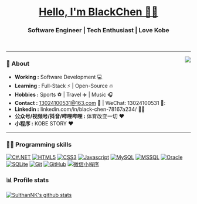 <h1 align="center"><a href="https://github.com/KobeGigi224">Hello, I'm BlackChen 👨‍💻 </a></h1>

<h3 align="center">   Software Engineer | Tech Enthusiast | Love Kobe  </h3> <br>

--------------------------------------------------------------------------------------------------------------------------------------------------------------------------------

<img align="right" src="https://github-readme-stats.vercel.app/api/top-langs/?username=KobeGigi224&hide_border=true">

### 🤔 About
-  **Working :**  Software Development :computer: 
-  **Learning :** Full-Stack :zap: | Open-Source :fire:	
-  **Hobbies :** Sports ⚽ | Travel :airplane: | Music :headphones: 
-  **Contact :** 13024100531@163.com 📧 | WeChat: 13024100531 📱:
-  **Linkedin :** linkedin.com/in/black-chen-78167a234/ 👨‍💼
-  **公众号/视频号/抖音/哔哩哔哩 :** 体育改变一切 :heart: 
-  **小程序 :** KOBE STORY :heart:
---------------------------------------------------------------------------------------------------------------------------------------------------------------------------------

### 🤝🏻 Programming skills

[![C#.NET](https://img.shields.io/badge/-C%23Net-512BD4?style=flat&logo=.net)](https://github.com/KobeGigi224) 
[![HTML5](https://img.shields.io/badge/-HTML5-E34F26?logo=html5&logoColor=white)](https://github.com/KobeGigi224) 
[![CSS3](https://img.shields.io/badge/-CSS3-1572B6?style=flat&logo=CSS3)](https://github.com/KobeGigi224) 
[![Javascript](https://img.shields.io/badge/Javascript-F7DF1E?logo=Javascript&logoColor=222222)](https://github.com/KobeGigi224) 
[![MySQL](https://img.shields.io/badge/-MySQL-d1ab66?style=flat&logo=mysql&link=https://github.com/KobeGigi224)](https://github.com/KobeGigi224) 
[![MSSQL](https://img.shields.io/badge/-MS%20SQL-orange?style=flat&logo=Microsoft%20SQL%20Server)](https://github.com/KobeGigi224) 
[![Oracle](https://img.shields.io/badge/-Oracle-265A8F?style=flat&logo=Oracle)](https://github.com/KobeGigi224) 
[![SQLite](https://img.shields.io/badge/-SQLite-red?style=flat&logo=SQLite)](https://github.com/KobeGigi224) 
[![Git](https://img.shields.io/badge/-Git-43a047?style=flat&logo=git&link=https://github.com/KobeGigi224)](https://github.com/KobeGigi224) 
[![GitHub](https://img.shields.io/badge/-GitHub-181717?style=flat&logo=github&link=https://github.com/KobeGigi224)](https://github.com/KobeGigi224)
[![微信小程序](https://img.shields.io/badge/miniprogram-07C160?logo=Wechat&logoColor=white)](https://github.com/KobeGigi224) 

### 📊 Profile stats

[![SulthanNK's github stats](https://github-readme-stats.vercel.app/api?username=KobeGigi224&show_icons=true&theme=discord_old_blurple)](https://github.com/cxhhhh/github-readme-stats)
